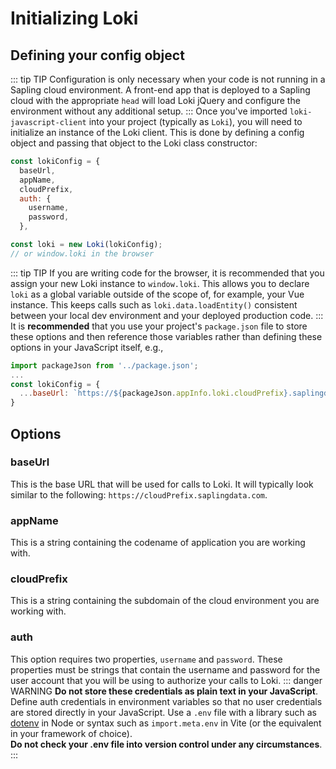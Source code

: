 # Initializing Loki
## Defining your config object
::: tip TIP 
Configuration is only necessary when your code is not running in a Sapling cloud environment. A front-end app that is deployed to a Sapling cloud with the appropriate `head` will load Loki jQuery and configure the environment without any additional setup.
:::
Once you've imported `loki-javascript-client` into your project (typically as `Loki`), you will need to initialize an instance of the Loki client. This is done by defining a config object and passing that object to the Loki class constructor:
``` js
const lokiConfig = {
  baseUrl,
  appName,
  cloudPrefix,
  auth: {
    username,
    password,
  },

const loki = new Loki(lokiConfig);
// or window.loki in the browser
```
::: tip TIP 
If you are writing code for the browser, it is recommended that you assign your new Loki instance to `window.loki`. This allows you to declare `loki` as a global variable outside of the scope of, for example, your Vue instance. This keeps calls such as `loki.data.loadEntity()` consistent between your local dev environment and your deployed production code.
:::
It is **recommended** that you use your project's `package.json` file to store these options and then reference those variables rather than defining these options in your JavaScript itself, e.g.,
``` js
import packageJson from '../package.json';
...
const lokiConfig = {
  ...baseUrl: `https://${packageJson.appInfo.loki.cloudPrefix}.saplingdata.com`
}
```
## Options
### baseUrl
This is the base URL that will be used for calls to Loki. It will typically look similar to the following: `https://cloudPrefix.saplingdata.com`.
### appName
This is a string containing the codename of application you are working with.
### cloudPrefix
This is a string containing the subdomain of the cloud environment you are working with.
### auth
This option requires two properties, `username` and `password`. These properties must be strings that contain the username and password for the user account that you will be using to authorize your calls to Loki.
::: danger WARNING 
**Do not store these credentials as plain text in your JavaScript**.  
Define auth credentials in environment variables so that no user credentials are stored directly in your JavaScript. Use a `.env` file with a library such as [dotenv](https://github.com/motdotla/dotenv#readme) in Node or syntax such as `import.meta.env` in Vite (or the equivalent in your framework of choice).  
**Do not check your .env file into version control under any circumstances**.
:::